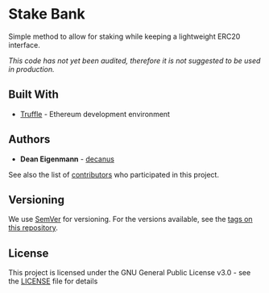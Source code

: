 # Stake Bank

Simple method to allow for staking while keeping a lightweight ERC20 interface.

*This code has not yet been audited, therefore it is not suggested to be used in production.*

## Built With
* [Truffle](https://github.com/trufflesuite/truffle) - Ethereum development environment 

## Authors

* **Dean Eigenmann** - [decanus](https://github.com/decanus)

See also the list of [contributors](https://github.com/harbourproject/stakebank/contributors) who participated in this project.

## Versioning

We use [SemVer](http://semver.org/) for versioning. For the versions available, see the [tags on this repository](https://github.com/harbourproject/stakebank/tags).

## License

This project is licensed under the GNU General Public License v3.0 - see the [LICENSE](LICENSE) file for details
